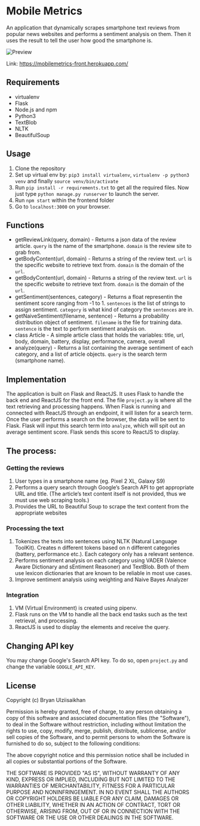 # Mobile Metrics
An application that dynamically scrapes smartphone text reviews from popular news websites and performs a sentiment analysis on them. Then it uses the result to tell the user how good the smartphone is. 

![Preview](https://media.giphy.com/media/9ViAEbsNt2KiBG0j61/giphy.gif)

Link: https://mobilemetrics-front.herokuapp.com/

## Requirements
- virtualenv
- Flask
- Node.js and npm
- Python3
- TextBlob
- NLTK 
- BeautifulSoup

## Usage
1. Clone the repository
2. Set up virtual env by: `pip3 install virtualenv`, `virtualenv -p python3 venv` and finally `source venv/bin/activate`
3. Run `pip install -r requirements.txt` to get all the required files. Now just type `python manage.py runserver` to launch the server.
4. Run `npm start` within the frontend folder 
5. Go to `localhost:3000` on your browser.

## Functions
* getReviewLink(query, domain) - Returns a json data of the review article. `query` is the name of the smartphone. `domain` is the review site to grab from.
* getBodyContent(url, domain) - Returns a string of the review text. `url` is the specific website to retrieve text from. `domain` is the domain of the `url`.
* getBodyContent(url, domain) - Returns a string of the review text. `url` is the specific website to retrieve text from. `domain` is the domain of the `url`.
* getSentiment(sentences, category) - Returns a float representin the sentiment score ranging from -1 to 1. `sentences` is the list of strings to assign sentiment. `category` is what kind of category the `sentences` are in.
* getNaiveSentiment(filename, sentence) - Returns a probability distribution object of sentiment. `filename` is the file for training data. `sentence` is the text to perform sentiment analysis on.
* class Article - A simple article class that holds the variables: title, url, body, domain, battery, display, performance, camera, overall
* analyze(query) - Returns a list containing the average sentiment of each category, and a list of article objects. `query` is the search term (smartphone name).

## Implementation
The application is built on Flask and ReactJS. It uses Flask to handle the back end and ReactJS for the front end. The file `project.py` is where all the text retrieving and processing happens. When Flask is running and connected with ReactJS through an endpoint, it will listen for a search term. Once the user performs a search on the browser, the data will be sent to Flask. Flask will input this search term into `analyze`, which will spit out an average sentiment score. Flask sends this score to ReactJS to display.

## The process:
### Getting the reviews
1) User types in a smartphone name (eg. Pixel 2 XL, Galaxy S9)
2) Performs a query search through Google’s Search API to get appropriate URL and title. (The article’s text content itself is not provided, thus we must use web scraping tools.)
3) Provides the URL to Beautiful Soup to scrape the text content from the appropriate websites 
### Processing the text
1) Tokenizes the texts into sentences using  NLTK (Natural Language ToolKit). Creates n different tokens based on n different categories (battery, performance etc.). Each category only has a relevant sentence.
2) Performs sentiment analysis on each category using VADER (Valence Aware Dictionary and sEntiment Reasoner) and TextBlob. Both of them use lexicon dictionaries that are known to be reliable in most use cases. 
3) Improve sentiment analysis using weighting and Naive Bayes Analyzer
### Integration
1) VM (Virtual Environment) is created using pipenv.
2) Flask runs on the VM to handle all the back end tasks such as the text retrieval, and processing. 
3) ReactJS is used to display the elements and receive the query. 


## Changing API key
You may change Google's Search API key. To do so, open `project.py` and change the variable `GOOGLE_API_KEY`.

## License
Copyright (c) Bryan Ulziisaikhan

Permission is hereby granted, free of charge, to any person obtaining a copy
of this software and associated documentation files (the "Software"), to deal
in the Software without restriction, including without limitation the rights
to use, copy, modify, merge, publish, distribute, sublicense, and/or sell
copies of the Software, and to permit persons to whom the Software is
furnished to do so, subject to the following conditions:

The above copyright notice and this permission notice shall be included in all
copies or substantial portions of the Software.

THE SOFTWARE IS PROVIDED "AS IS", WITHOUT WARRANTY OF ANY KIND, EXPRESS OR
IMPLIED, INCLUDING BUT NOT LIMITED TO THE WARRANTIES OF MERCHANTABILITY,
FITNESS FOR A PARTICULAR PURPOSE AND NONINFRINGEMENT. IN NO EVENT SHALL THE
AUTHORS OR COPYRIGHT HOLDERS BE LIABLE FOR ANY CLAIM, DAMAGES OR OTHER
LIABILITY, WHETHER IN AN ACTION OF CONTRACT, TORT OR OTHERWISE, ARISING FROM,
OUT OF OR IN CONNECTION WITH THE SOFTWARE OR THE USE OR OTHER DEALINGS IN THE
SOFTWARE.